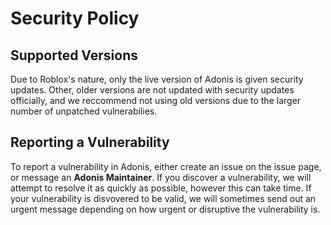# Security Policy

## Supported Versions

Due to Roblox's nature, only the live version of Adonis is
given security updates. Other, older versions are not updated
with security updates officially, and we reccommend not using
old versions due to the larger number of unpatched vulnerabilies.

## Reporting a Vulnerability

To report a vulnerability in Adonis, either create an issue on the issue page, or message
an **Adonis Maintainer**. If you discover a vulnerability, we will attempt to resolve
it as quickly as possible, however this can take time. If your vulnerability is disvovered
to be valid, we will sometimes send out an urgent message depending on how urgent or
disruptive the vulnerability is.
